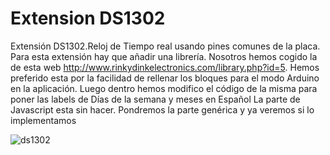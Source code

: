 # Extension DS1302
Extensión DS1302.Reloj de Tiempo real usando pines comunes de la placa.
Para esta extensión hay que añadir una librería. Nosotros hemos cogido la de esta web http://www.rinkydinkelectronics.com/library.php?id=5. Hemos preferido esta por la facilidad de rellenar los bloques para el modo Arduino en la aplicación.
Luego dentro hemos modifico el código de la misma para poner las labels de Días de la semana y meses en Español
La parte de Javascript esta sin hacer. Pondremos la parte genérica y ya veremos si lo implementamos

![ds1302](https://cloud.githubusercontent.com/assets/28557392/26473147/1992b682-41aa-11e7-95ca-444cb164d526.JPG)
